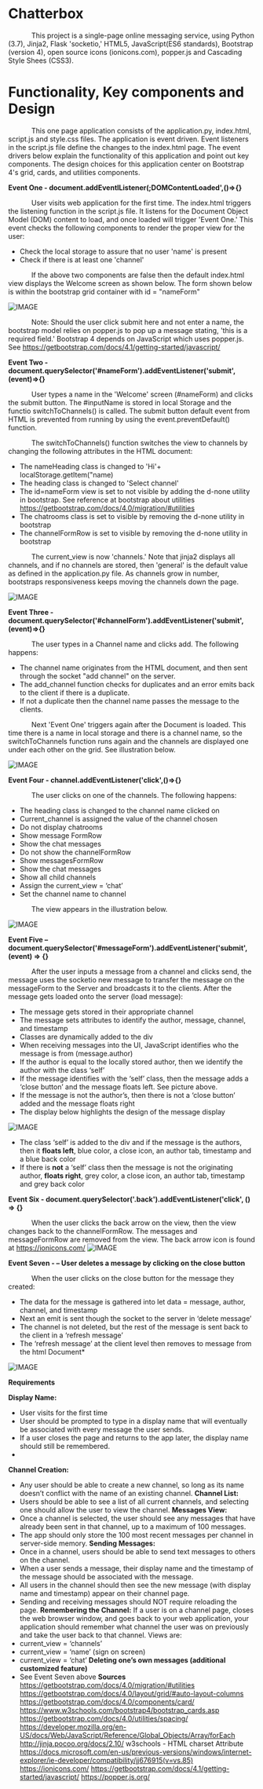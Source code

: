 # **Chatterbox**

&nbsp;&nbsp;&nbsp;&nbsp;&nbsp;&nbsp;&nbsp;&nbsp;&nbsp;&nbsp;&nbsp;&nbsp;This project is a single-page online messaging service, using Python (3.7), Jinja2, Flask 'socketio,' HTML5, JavaScript(ES6 standards), Bootstrap (version 4), open source icons
(ionicons.com), popper.js and Cascading Style Shees (CSS3).

# **Functionality, Key components and Design**

&nbsp;&nbsp;&nbsp;&nbsp;&nbsp;&nbsp;&nbsp;&nbsp;&nbsp;&nbsp;&nbsp;&nbsp;This one page application consists of the application.py, index.html, script.js and style.css files.  The application is event driven. Event listeners in the script.js file define the changes to the index.html page. The event drivers below explain the functionality of this application and point out key components. The design choices for this application center on Bootstrap 4's grid, cards, and utilities components.

**Event One - document.addEventlListener(;DOMContentLoaded',()=>{}**

&nbsp;&nbsp;&nbsp;&nbsp;&nbsp;&nbsp;&nbsp;&nbsp;&nbsp;&nbsp;&nbsp;&nbsp;User visits web application for the first time. The index.html triggers the listening function in the script.js file.  It listens for the Document Object Model (DOM) content to load, and once loaded will trigger 'Event One.'  This event checks the following components to render the proper view for the user:

* Check the local storage to assure that no user 'name' is present
* Check if there is at least one 'channel'

&nbsp;&nbsp;&nbsp;&nbsp;&nbsp;&nbsp;&nbsp;&nbsp;&nbsp;&nbsp;&nbsp;&nbsp;If the above two components are false then the default index.html view displays the Welcome screen as shown below. The form shown below is within the bootstrap grid container with id = "nameForm"

![IMAGE](images/imageOne_WelcomePage.png)

&nbsp;&nbsp;&nbsp;&nbsp;&nbsp;&nbsp;&nbsp;&nbsp;&nbsp;&nbsp;&nbsp;&nbsp;Note:  Should the user click submit here and not enter a name, the bootstrap model relies on popper.js to pop up a message stating, 'this is a required field.'  Bootstrap 4 depends on JavaScript which uses popper.js.
See https://getbootstrap.com/docs/4.1/getting-started/javascript/

**Event Two - document.querySelector('#nameForm').addEventListener('submit',(event)=>{}**

&nbsp;&nbsp;&nbsp;&nbsp;&nbsp;&nbsp;&nbsp;&nbsp;&nbsp;&nbsp;&nbsp;&nbsp;User types a name in the 'Welcome' screen (#nameForm) and clicks the submit button. The #inputName is stored in local Storage and the functio switchToChannels() is called.  The submit button default event from HTML is prevented from running by using the event.preventDefault() function.

&nbsp;&nbsp;&nbsp;&nbsp;&nbsp;&nbsp;&nbsp;&nbsp;&nbsp;&nbsp;&nbsp;&nbsp;The switchToChannels() function switches the view to channels by changing the following attributes in the HTML document:

* The nameHeading class is changed to 'Hi'+ localStorage.getItem("name)
* The heading class is changed to 'Select channel'
* The id=nameForm view is set to not visible by adding the d-none utility in bootstrap. See reference at bootstrap about utilities https://getbootstrap.com/docs/4.0/migration/#utilities
* The chatrooms class is set to visible by removing the d-none utility in bootstrap
* The channelFormRow is set to visible by removing the d-none utility in bootstrap

&nbsp;&nbsp;&nbsp;&nbsp;&nbsp;&nbsp;&nbsp;&nbsp;&nbsp;&nbsp;&nbsp;&nbsp;The current_view is now 'channels.' Note that jinja2 displays all channels, and if no channels are stored, then 'general' is the default value as defined in the application.py file. As channels grow in number, bootstraps responsiveness keeps moving the channels down the page.

![IMAGE](images/imageTwo_switchToChannels.png)

**Event Three - document.querySelector('#channelForm').addEventListener('submit',(event)=>{}**

&nbsp;&nbsp;&nbsp;&nbsp;&nbsp;&nbsp;&nbsp;&nbsp;&nbsp;&nbsp;&nbsp;&nbsp;The user types in a Channel name and clicks add.  The following happens:

* The channel name originates from the HTML document, and then sent through the socket "add channel" on the server.
* The add_channel function checks for duplicates and an error emits back to the client if there is a duplicate.
* If not a duplicate then the channel name passes the message to the clients.

&nbsp;&nbsp;&nbsp;&nbsp;&nbsp;&nbsp;&nbsp;&nbsp;&nbsp;&nbsp;&nbsp;&nbsp;Next 'Event One' triggers again after the Document is loaded.  This time there is a name in local storage and there is a channel name, so the switchToChannels function runs again and the channels are displayed one under each other on the grid. See illustration below.

![IMAGE](images/imageThree_channelForm_AddChannels.png)


**Event Four - channel.addEventListener('click',()=>{}**

&nbsp;&nbsp;&nbsp;&nbsp;&nbsp;&nbsp;&nbsp;&nbsp;&nbsp;&nbsp;&nbsp;&nbsp;The user clicks on one of the channels. The following happens:

* The heading class is changed to the channel name clicked on
* Current_channel is assigned the value of the channel chosen
* Do not display chatrooms
* Show message FormRow
* Show the chat messages
* Do not show the channelFormRow
* Show messagesFormRow
* Show the chat messages
* Show all child channels
* Assign the current_view = ‘chat’
* Set the channel name to channel

&nbsp;&nbsp;&nbsp;&nbsp;&nbsp;&nbsp;&nbsp;&nbsp;&nbsp;&nbsp;&nbsp;&nbsp;The view appears in the illustration below.

![IMAGE](images/imagFour_SendAMessageDisplayMessage.png)

**Event Five – document.querySelector('#messageForm').addEventListener('submit', (event) => {}**

&nbsp;&nbsp;&nbsp;&nbsp;&nbsp;&nbsp;&nbsp;&nbsp;&nbsp;&nbsp;&nbsp;&nbsp;After the user inputs a message from a channel and clicks send, the message uses the socketio new message to transfer the message on the messageForm to the Server and broadcasts it to the clients.  After the message gets loaded onto the server (load message):

* The message gets stored in their appropriate channel
* The message sets attributes to identify the author, message, channel, and timestamp
* Classes are dynamically added to the div
* When receiving messages into the UI, JavaScript identifies who the message is from (message.author)
* If the author is equal to the locally stored author, then we identify the author with the class ‘self’
* If the message identifies with the ‘self’ class, then the message adds a ‘close button’ and the message floats left.  See picture above.
* If the message is not the author’s, then there is not a ‘close button’ added and the message floats right
* The display below highlights the design of the message display

![IMAGE](images/ImageSIX_messageFormattingBehaviour.png)

* The class ‘self’ is added to the div and if the message is the authors, then it **floats left**, blue color, a close icon, an author tab, timestamp and a blue back color
* If there is **not** a ‘self’ class then the message is not the originating author, **floats right**, grey color, a close icon, an author tab, timestamp and  grey back color

**Event Six - document.querySelector('.back').addEventListener('click', () => {}**

&nbsp;&nbsp;&nbsp;&nbsp;&nbsp;&nbsp;&nbsp;&nbsp;&nbsp;&nbsp;&nbsp;&nbsp;When the user clicks the back arrow on the view, then the view changes back to the channelFormRow. The messages and messageFormRow are removed from the view. The back arrow icon is found at https://ionicons.com/
![IMAGE](images/imageSevenBackButton.png)

**Event Seven - – User deletes a message by clicking on the close button**

&nbsp;&nbsp;&nbsp;&nbsp;&nbsp;&nbsp;&nbsp;&nbsp;&nbsp;&nbsp;&nbsp;&nbsp;When the user clicks on the close button for the message they created:

* The data for the message is gathered into let data = message, author, channel, and timestamp
* Next an emit is sent though the socket to the server in ‘delete message’
* The channel is not deleted, but the rest of the message is sent back to the client in a ‘refresh message’
* The ‘refresh message’ at the client level then removes to message from the html Document*

![IMAGE](images/imageEightCloseButton.png)


**Requirements**

**Display Name:**

* User visits for the first time
* User should be prompted to type in a display name that will eventually be associated with every message the user sends.
* If a user closes the page and returns to the app later, the display name should still be remembered.
*
**Channel Creation:**
* Any user should be able to create a new channel, so long as its name doesn’t conflict with the name of an existing channel.
**Channel List:**
* Users should be able to see a list of all current channels, and selecting one should allow the user to view the channel.
**Messages View:**
* Once a channel is selected, the user should see any messages that have already been sent in that channel, up to a maximum of 100 messages.
* The app should only store the 100 most recent messages per channel in server-side memory.
**Sending Messages:**
* Once in a channel, users should be able to send text messages to others on the channel.
* When a user sends a message, their display name and the timestamp of the message should be associated with the message.
* All users in the channel should then see the new message (with display name and timestamp) appear on their channel page.
* Sending and receiving messages should NOT require reloading the page.
**Remembering the Channel:**
If a user is on a channel page, closes the web browser window, and goes back to your web application, your application should remember what channel the user was on previously and take the user back to that channel. Views are:
* current_view = ‘channels’
* current_view = ‘name’  (sign on screen)
* current_view = ‘chat’
**Deleting one’s own messages (additional customized feature)**
* See Event Seven above
**Sources**
https://getbootstrap.com/docs/4.0/migration/#utilities
https://getbootstrap.com/docs/4.0/layout/grid/#auto-layout-columns
https://getbootstrap.com/docs/4.0/components/card/
https://www.w3schools.com/bootstrap4/bootstrap_cards.asp
https://getbootstrap.com/docs/4.0/utilities/spacing/
https://developer.mozilla.org/en-US/docs/Web/JavaScript/Reference/Global_Objects/Array/forEach
http://jinja.pocoo.org/docs/2.10/
w3schools - HTML <meta> charset Attribute
https://docs.microsoft.com/en-us/previous-versions/windows/internet-explorer/ie-developer/compatibility/jj676915(v=vs.85)
https://ionicons.com/
https://getbootstrap.com/docs/4.1/getting-started/javascript/
https://popper.js.org/
